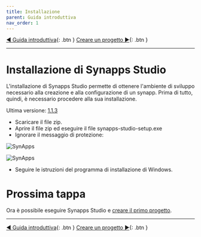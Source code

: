 ```yaml
---
title: Installazione
parent: Guida introduttiva
nav_order: 1
---
```


[◀ Guida introduttiva](./index){: .btn } [Creare un progetto ▶](./first-project){: .btn }

--------------------

# Installazione di Synapps Studio

L'installazione di Synapps Studio permette di ottenere l'ambiente di sviluppo necessario alla creazione e alla configurazione di un synapp. Prima di tutto, quindi, è necessario procedere alla sua installazione.


Ultima versione: [1.1.3](https://github.com/witsa/synapps/releases/download/1.1.3/synapps-studio-setup.zip)

- Scaricare il file zip.
- Aprire il file zip ed eseguire il file synapps-studio-setup.exe
- Ignorare il messaggio di protezione:

![SynApps](../assets/install-warning-message.png)

![SynApps](../assets/install-warning-message-2.png)

- Seguire le istruzioni del programma di installazione di Windows.


# Prossima tappa
Ora è possibile eseguire Synapps Studio e [creare il primo progetto](./first-project).

--------------------

[◀ Guida introduttiva](./index){: .btn } [Creare un progetto ▶](./first-project){: .btn }
